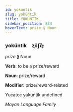 ```yaml
---
id: yoküntik
slug: yoküntik
title: YOKÜNTİK
sidebar_position: 834
hoverText: prize § Noun
---
```


### yoküntik&emsp;<span kind="abugida">ɀɔ̃ʄc̑ɟ</span>

*prize* **§** Noun

**Verb**: to be a prize/reward

**Noun**: prize/reward

**Modifier**: prize/reward-related

Yucatec yakuntik undefined

*Mayan Language Family*